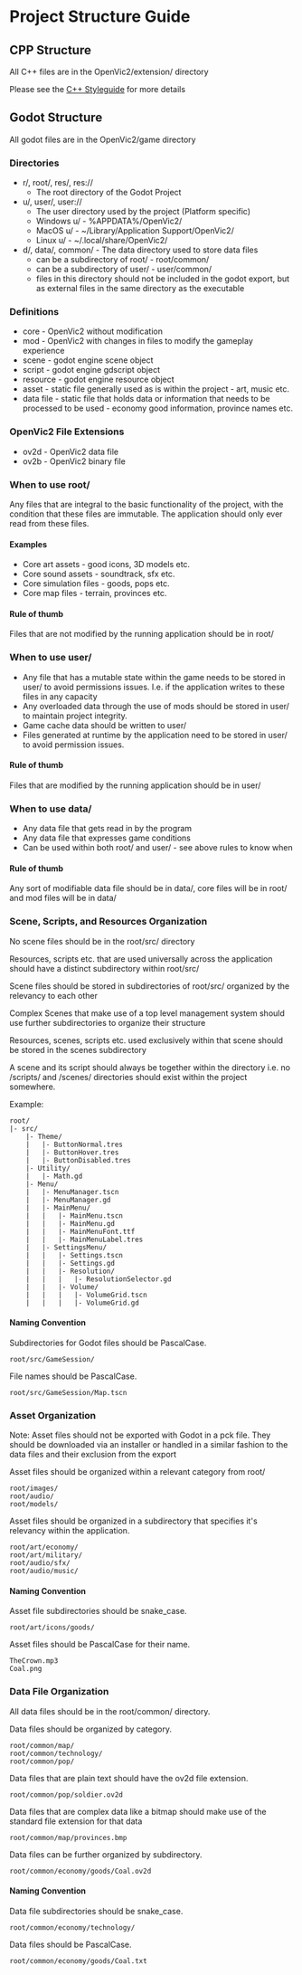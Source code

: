 # Project Structure Guide

## CPP Structure

All C++ files are in the OpenVic2/extension/ directory

Please see the [C++ Styleguide](./styleguide-cpp.md) for more details

## Godot Structure

All godot files are in the OpenVic2/game directory

### Directories

* r/, root/, res/, res://
    * The root directory of the Godot Project
* u/, user/, user://
    * The user directory used by the project (Platform specific)
    * Windows u/ - %APPDATA%/OpenVic2/
    * MacOS u/ - ~/Library/Application Support/OpenVic2/
    * Linux u/ - ~/.local/share/OpenVic2/
* d/, data/, common/ - The data directory used to store data files
    * can be a subdirectory of root/ - root/common/
    * can be a subdirectory of user/ - user/common/
    * files in this directory should not be included in the godot export, but as external files in the same directory as the executable

### Definitions

* core - OpenVic2 without modification
* mod - OpenVic2 with changes in files to modify the gameplay experience
* scene - godot engine scene object
* script - godot engine gdscript object
* resource - godot engine resource object
* asset - static file generally used as is within the project - art, music etc.
* data file - static file that holds data or information that needs to be processed to be used - economy good information, province names etc.

### OpenVic2 File Extensions

* ov2d - OpenVic2 data file
* ov2b - OpenVic2 binary file

### When to use root/

Any files that are integral to the basic functionality of the project, with the condition
that these files are immutable. The application should only ever read from these files.

#### Examples

* Core art assets - good icons, 3D models etc.
* Core sound assets - soundtrack, sfx etc.
* Core simulation files - goods, pops etc.
* Core map files - terrain, provinces etc.

#### Rule of thumb

Files that are not modified by the running application should be in root/

### When to use user/

* Any file that has a mutable state within the game needs to be stored in user/ to avoid
permissions issues. I.e. if the application writes to these files in any capacity
* Any overloaded data through the use of mods should be stored in user/ to maintain project integrity.
* Game cache data should be written to user/
* Files generated at runtime by the application need to be stored in user/ to avoid permission issues.

#### Rule of thumb

Files that are modified by the running application should be in user/

### When to use data/

* Any data file that gets read in by the program
* Any data file that expresses game conditions
* Can be used within both root/ and user/ - see above rules to know when

#### Rule of thumb

Any sort of modifiable data file should be in data/, core files will be in root/ and mod files will be in data/

### Scene, Scripts, and Resources Organization

No scene files should be in the root/src/ directory

Resources, scripts etc. that are used universally across the application should have a distinct subdirectory
within root/src/

Scene files should be stored in subdirectories of root/src/ organized by the relevancy to each other

Complex Scenes that make use of a top level management system should use further subdirectories
to organize their structure

Resources, scenes, scripts etc. used exclusively within that scene should be stored in the scenes subdirectory

A scene and its script should always be together within the directory i.e. no /scripts/ and /scenes/ directories should exist within
the project somewhere.

Example:
```
root/
|- src/
    |- Theme/
    |   |- ButtonNormal.tres
    |   |- ButtonHover.tres
    |   |- ButtonDisabled.tres
    |- Utility/
    |   |- Math.gd
    |- Menu/
    |   |- MenuManager.tscn
    |   |- MenuManager.gd
    |   |- MainMenu/
    |   |   |- MainMenu.tscn
    |   |   |- MainMenu.gd
    |   |   |- MainMenuFont.ttf
    |   |   |- MainMenuLabel.tres
    |   |- SettingsMenu/
    |   |   |- Settings.tscn
    |   |   |- Settings.gd
    |   |   |- Resolution/
    |   |   |   |- ResolutionSelector.gd
    |   |   |- Volume/
    |   |   |   |- VolumeGrid.tscn
    |   |   |   |- VolumeGrid.gd
```

#### Naming Convention

Subdirectories for Godot files should be PascalCase.
```
root/src/GameSession/
```

File names should be PascalCase.
```
root/src/GameSession/Map.tscn
```

### Asset Organization

Note: Asset files should not be exported with Godot in a pck file. They should be downloaded via an installer or handled in a similar
fashion to the data files and their exclusion from the export

Asset files should be organized within a relevant category from root/
```
root/images/
root/audio/
root/models/
```

Asset files should be organized in a subdirectory that specifies it's relevancy within the application.
```
root/art/economy/
root/art/military/
root/audio/sfx/
root/audio/music/
```


#### Naming Convention

Asset file subdirectories should be snake_case.
```
root/art/icons/goods/
```

Asset files should be PascalCase for their name.
```
TheCrown.mp3
Coal.png
```


### Data File Organization

All data files should be in the root/common/ directory.

Data files should be organized by category.
```
root/common/map/
root/common/technology/
root/common/pop/
```

Data files that are plain text should have the ov2d file extension.
```
root/common/pop/soldier.ov2d
```

Data files that are complex data like a bitmap should make use of the standard file extension for that data
```
root/common/map/provinces.bmp
```

Data files can be further organized by subdirectory.
```
root/common/economy/goods/Coal.ov2d
```

#### Naming Convention

Data file subdirectories should be snake_case.
```
root/common/economy/technology/
```

Data files should be PascalCase.
```
root/common/economy/goods/Coal.txt
```
